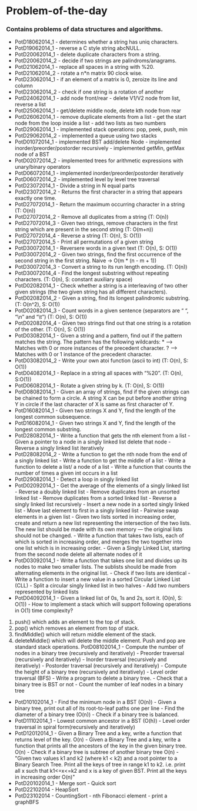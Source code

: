 Problem-of-the-day
==================

### Contains problems of data structures and algorithms.


- PotD18062014_1 - determines whether a string has uniq characters.
- PotD19062014_1 - reverse a C style string abcNULL.
- PotD20062014_1 - delete duplicate characters from a string.
- PotD20062014_2 - decide if two strings are palindroms/anagrams.
- PotD21062014_1 - replace all spaces in a string with %20.
- PotD21062014_2 - rotate a n*n matrix 90 clock wise.
- PotD23062014_1 - if an element of a matrix is 0, zeroize its line and column
- PotD23062014_2 - check if one string is a rotation of another
- PotD24062014_1 - add node front/rear
                 - delete V1/V2 node from list, reverse a list
- PotD25062014_1 - get/delete middle node, delete kth node from rear
- PotD26062014_1 - remove duplicate elements from a list
	         - get the start node from the loop inside a list
	         - add two lists as two numbers
- PotD29062014_1 - implemented stack operations: pop, peek, push, min
- PotD29062014_2 - implemented a queue using two stacks
- PotD01072014_1 - implemented BST add/delete Node 
               - implemented inorder/preorder/postorder recursively
	       - implemented getMin, getMax node of a BST
- PotD02072014_2 - implemented trees for arithmetic expressions with unary/binary	operators
- PotD06072014_1 - implemented inorder/preorder/postorder iteratively
- PotD06072014_2 - implemented level by level tree traversal
- PotD23072014_1 - Divide a string in N equal parts
- PotD23072014_2 - Returns the first character in a string that appears exactly one time.
- PotD27072014_1 - Return the maximum occurring character in a string (T: O(n))
- PotD27072014_2 - Remove all duplicates from a string (T: O(n))
- PotD27072014_3 - Given two strings, remove characters in the first string which are present in the second string (T: O(m+n))
- PotD27072014_4 - Reverse a string (T: O(n), S: O(1))
- PotD27072014_5 - Print all permutations of a given string
- PotD30072014_1 - Reversere words in a given text (T: O(n), S: O(1))
- PotD30072014_2 - Given two strings, find the first occurrence of the second string in the first string. Naive -> O(m * (n - m + 1))
- PotD30072014_3 - Convert a string to its run length encoding. (T: O(n))
- PotD30072014_4 - Find the longest substring without repeating characters. (T: O(n), S: constant auxiliary space)
- PotD02082014_1 - Check whether a string is a interleaving of two other given strings (the two given string has all different characters).
- PotD02082014_2 - Given a string, find its longest palindromic substring. (T: O(n^2), S: O(1))
- PotD02082014_3 - Count words in a given sentence (separators are “ “, “\n” and “\t”) (T: O(n), S: O(1))
- PotD02082014_4 - Given two strings find out that one string is a rotation of the other. (T: O(n), S: O(1))
- PotD03082014_1 - Given a string and a pattern, find out if the pattern matches the string. The pattern has the following 		 wildcards: * --> Matches with 0 or more instances of the precedent character. ? --> Matches with 0 or 1 			 instance of the precedent character.
- PotD03082014_2 - Write your own atoi function (ascii to int) (T: O(n), S: O(1))
- PotD04082014_1 - Replace in a string all spaces with “%20”. (T: O(n), S:O(1))
- PotD06082014_1 - Rotate a given string by k. (T: O(n), S: O(1))
- PotD08082014_1 - Given an array of strings, find if the given strings can be chained to form a circle. A string X can be put before another string Y in circle if the last character of X is same as first character of Y.
- PotD16082014_1 - Given two strings X and Y, find the length of the longest common subsequence.
- PotD16082014_1 - Given two strings X and Y, find the length of the longest common substring.
- PotD28082014_1 - Write a function that gets the nth element from a list
               - Given a pointer to a node in a singly linked list delete that node
               - Reverse a singly linked list iteratively
- PotD28082014_2 - Write a function to get the nth node from the end of a singly linked list
	       - Write a function to get the middle of a list
               - Write a function to delete a list/ a node of a list
               - Write a function that counts the number of times a given int occurs in a list
- PotD29082014_1 - Detect a loop in singly linked list
- PotD02092014_1 - Get the average of the elements of a singly linked list
	       - Reverse a doubly linked list
               - Remove duplicates from an unsorted linked list
               - Remove duplicates from a sorted linked list
               - Reverse a singly linked list recursively
               - Insert a new node in a sorted singly linked list
               - Move last element to first in a singly linked list
               - Pairwise swap elements in a given list
               - Given two lists sorted in increasing order, create and return a new list representing the intersection of the two lists. The new list should be made with its own memory — the original lists should not be changed.
               - Write a function that takes two lists, each of which is sorted in increasing order, and merges the two together into one list which is in increasing order.
               - Given a Singly Linked List, starting from the second node delete all alternate nodes of it
- PotD03092014_1 - Write a function that takes one list and divides up its nodes to make two smaller lists. The sublists should be made from alternating elements in the original list.
               - Check if two lists are identical
               - Write a function to insert a new value in a sorted Circular Linked List (CLL)
               - Split a circular singly linked list in two halves
               - Add two numbers represented by linked lists
- PotD04092014_1 - Given a linked list of 0s, 1s and 2s, sort it. (O(n), S: O(1))
		 	   - How to implement a stack which will support following operations in O(1) time complexity?
1)  push() which adds an element to the top of stack.
2)  pop()  which removes an element from top of stack.
3)  findMiddle() which will return middle element of the stack.
4)  deleteMiddle() which will delete the middle element.
Push and pop are standard stack operations. 
PotD08102014_1 - Compute the number of nodes in a binary tree (recursively and iteratively)
			   - Preorder traversal (recursively and iteratively)
			   - Inorder traversal (recursively and iteratively)
               - Postorder traversal (recursively and iteratively)
			   - Compute the height of a binary tree (recursively and iteratively)
               - Level order traversal (BFS)
               - Write a program to delete a binary tree.
			   - Check that a binary tree is BST or not
			   - Count the number of leaf nodes in a binary tree
- PotD10102014_1 - Find the minimum node in a BST (O(n))
               - Given a binary tree, print out all of its root-to-leaf paths one per line
               - Find the diameter of a binary tree (O(n))
               - Check if a binary tree is balanced.
- PotD11102014_1 - Lowest common ancestor in a BST (O(h))
			   - Level order traversal in spiral form(recursively and iteratively)
- PotD12012014_1 - Given a Binary Tree  and a key, write a function that returns level of the key.   O(n)
			   - Given a Binary Tree and a key, write a function that prints all the ancestors of the key in the given binary tree. O(n)
			   - Check if a binary tree is subtree of another binary tree O(n)
			   - "Given two values k1 and k2 (where k1 < k2) and a root pointer to a Binary Search Tree. Print all the keys of tree in range k1 to k2.  i.e. print all x such that k1<=x<=k2 and x is a key of given BST. Print  all the keys in increasing order O(n)"
- PotD20102014_1 - Merge sort
			   - Quick sort
- PotD22102014 - HeapSort
- PotD23102014 - CountingSort
             - nth Fibonacci element
             - print a graphBFS
